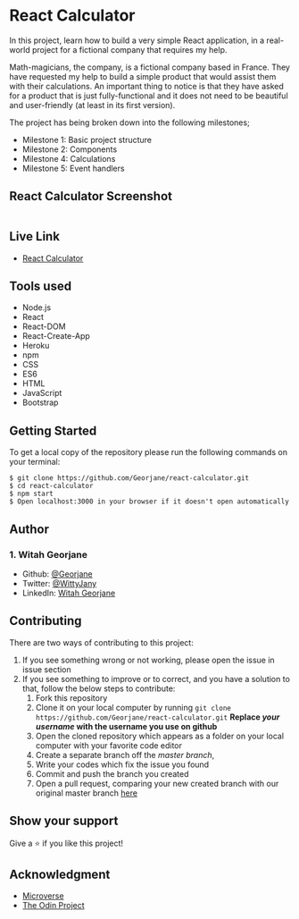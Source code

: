 # React Calculator
In this project, learn how to build a very simple React application, in a real-world project for a fictional company that requires my help.

Math-magicians, the company, is a fictional company based in France. They have requested my help to build a simple product that would assist them with their calculations. An important thing to notice is that they have asked for a product that is just fully-functional and it does not need to be beautiful and user-friendly (at least in its first version).

The project has being broken down into the following milestones;
- Milestone 1: Basic project structure 
- Milestone 2: Components
- Milestone 4: Calculations 
- Milestone 5: Event handlers 

## React Calculator Screenshot
![]()

## Live Link
- [React Calculator](https://pensive-perlman-93cf78.netlify.app)

## Tools used
- Node.js
- React
- React-DOM
- React-Create-App
- Heroku
- npm
- CSS
- ES6
- HTML
- JavaScript
- Bootstrap

## Getting Started
To get a local copy of the repository please run the following commands on your terminal:
```
$ git clone https://github.com/Georjane/react-calculator.git
$ cd react-calculator
$ npm start
$ Open localhost:3000 in your browser if it doesn't open automatically
```

## Author

### 1. Witah Georjane
* Github: [@Georjane](https://github.com/Georjane)
* Twitter: [@WittyJany](https://twitter.com/WittyJany)
* LinkedIn: [Witah Georjane](https://www.linkedin.com/in/witah-georjane)

## Contributing
There are two ways of contributing to this project:

1. If you see something wrong or not working, please open the issue in issue section
2. If you see something to improve or to correct, and you have a solution to that, follow the below steps to contribute:
    1. Fork this repository
    2. Clone it on your local computer by running `git clone https://github.com/Georjane/react-calculator.git` __Replace *your username* with the username you use on github__
    3. Open the cloned repository which appears as a folder on your local computer with your favorite code editor
    4. Create a separate branch off the *master branch*,
    5. Write your codes which fix the issue you found
    6. Commit and push the branch you created
    7. Open a pull request, comparing your new created branch with our original master branch [here](https://github.com/Georjane/react-calculator/pulls)

## Show your support

Give a ⭐️ if you like this project!

## Acknowledgment
* [Microverse](https://www.microvese.org)
* [The Odin Project](https://www.theodinproject.com)
